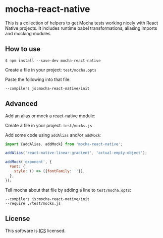 # mocha-react-native

This is a collection of helpers to get Mocha tests working nicely with React Native projects. It includes runtime babel transformations, aliasing imports and mocking modules.

## How to use

```
$ npm install --save-dev mocha-react-native
```

Create a file in your project: `test/mocha.opts`

Paste the following into that file.

```
--compilers js:mocha-react-native/init
```

## Advanced

Add an alias or mock a react-native module:

Create a file in your project: `test/mocks.js`

Add some code using `addAlias` and/or `addMock`:
```js
import {addAlias, addMock} from 'mocha-react-native';

addAlias('react-native-linear-gradient', 'actual-empty-object');

addMock('exponent', {
  Font: {
    style: () => ({fontFamily: ''}),
  },
});
```

Tell mocha about that file by adding a line to `test/mocha.opts`:

```
--compilers js:mocha-react-native/init
--require ./test/mocks.js
```

## License
This software is [ICS](https://en.wikipedia.org/wiki/ISC_license) licensed.
